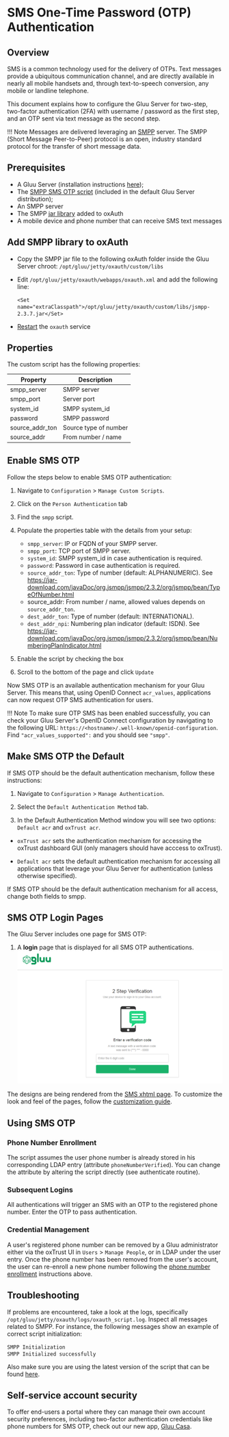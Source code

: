# SMS One-Time Password (OTP) Authentication

## Overview 
SMS is a common technology used for the delivery of OTPs. Text messages provide a ubiquitous communication channel, and are directly available in nearly all mobile handsets and, through text-to-speech conversion, any mobile or landline telephone. 

This document explains how to configure the Gluu Server for two-step, two-factor authentication (2FA) with username / password as the first step, and an OTP sent via text message as the second step. 

!!! Note
    Messages are delivered leveraging an [SMPP](https://smpp.org) server. The SMPP (Short Message Peer-to-Peer) protocol is an open, industry standard protocol for the transfer of short message data.
    
## Prerequisites 

- A Gluu Server (installation instructions [here](../installation-guide/index.md));    
- The [SMPP SMS OTP script](https://github.com/GluuFederation/oxAuth/blob/master/Server/integrations/smpp/smpp2FA.py) (included in the default Gluu Server distribution);   
- An SMPP server
- The SMPP [jar library](https://search.maven.org/remotecontent?filepath=org/jsmpp/jsmpp/2.3.7/jsmpp-2.3.7.jar) added to oxAuth
- A mobile device and phone number that can receive SMS text messages


## Add SMPP library to oxAuth

- Copy the SMPP jar file to the following oxAuth folder inside the Gluu Server chroot: `/opt/gluu/jetty/oxauth/custom/libs` 

- Edit `/opt/gluu/jetty/oxauth/webapps/oxauth.xml` and add the following line:

    ```
    <Set name="extraClasspath">/opt/gluu/jetty/oxauth/custom/libs/jsmpp-2.3.7.jar</Set>
    ```
    
- [Restart](../operation/services.md#restart) the `oxauth` service     
    
## Properties

The custom script has the following properties:    

|	Property	|	Description		|
|-----------------------|-------------------------------|
|smpp_server|SMPP server|
|smpp_port|Server port|
|system_id|SMPP system_id|
|password|SMPP password|
|source_addr_ton|Source type of number|
|source_addr|From number / name|


## Enable SMS OTP

Follow the steps below to enable SMS OTP authentication:

1. Navigate to `Configuration` > `Manage Custom Scripts`.    

1. Click on the `Person Authentication` tab       

1. Find the `smpp` script.

1. Populate the properties table with the details from your setup:    

   - `smpp_server`: IP or FQDN of your SMPP server.
   - `smpp_port`: TCP port of SMPP server.
   - `system_id`: SMPP system_id in case authentication is required.
   - `password`: Password in case authentication is required.
   - `source_addr_ton`: Type of number (default: ALPHANUMERIC). See https://jar-download.com/javaDoc/org.jsmpp/jsmpp/2.3.2/org/jsmpp/bean/TypeOfNumber.html
   - source_addr: From number / name, allowed values depends on `source_addr_ton`.
   - `dest_addr_ton`: Type of number (default: INTERNATIONAL).
   - `dest_addr_npi`: Numbering plan indicator (default: ISDN). See https://jar-download.com/javaDoc/org.jsmpp/jsmpp/2.3.2/org/jsmpp/bean/NumberingPlanIndicator.html

1. Enable the script by checking the box 

1. Scroll to the bottom of the page and click `Update`

Now SMS OTP is an available authentication mechanism for your Gluu Server. This means that, using OpenID Connect `acr_values`, applications can now request OTP SMS authentication for users. 

!!! Note 
    To make sure OTP SMS has been enabled successfully, you can check your Gluu Server's OpenID Connect configuration by navigating to the following URL: `https://<hostname>/.well-known/openid-configuration`. Find `"acr_values_supported":` and you should see `"smpp"`. 

## Make SMS OTP the Default
If SMS OTP should be the default authentication mechanism, follow these instructions: 

1. Navigate to `Configuration` > `Manage Authentication`. 

1. Select the `Default Authentication Method` tab. 

1. In the Default Authentication Method window you will see two options: `Default acr` and `oxTrust acr`. 

 - `oxTrust acr` sets the authentication mechanism for accessing the oxTrust dashboard GUI (only managers should have acccess to oxTrust).    

 - `Default acr` sets the default authentication mechanism for accessing all applications that leverage your Gluu Server for authentication (unless otherwise specified).    

If SMS OTP should be the default authentication mechanism for all access, change both fields to smpp.  
    
## SMS OTP Login Pages

The Gluu Server includes one page for SMS OTP:

1. A **login** page that is displayed for all SMS OTP authentications. 
![sms](../img/user-authn/sms.png)

The designs are being rendered from the [SMS xhtml page](https://github.com/GluuFederation/oxAuth/blob/master/Server/src/main/webapp/auth/otp_sms/otp_sms.xhtml). To customize the look and feel of the pages, follow the [customization guide](../operation/custom-design.md).


## Using SMS OTP

### Phone Number Enrollment

The script assumes the user phone number is already stored in his corresponding LDAP entry (attribute `phoneNumberVerified`). You can change the attribute by altering the script directly (see authenticate routine).

### Subsequent Logins
All <!--subsequent--> authentications will trigger an SMS with an OTP to the registered phone number. Enter the OTP to pass authentication. 

### Credential Management
    
A user's registered phone number can be removed by a Gluu administrator either via the oxTrust UI in `Users` > `Manage People`, or in LDAP under the user entry. Once the phone number has been removed from the user's account, the user can re-enroll a new phone number following the [phone number enrollment](#phone-number-enrollment) instructions above. 

## Troubleshooting    
If problems are encountered, take a look at the logs, specifically `/opt/gluu/jetty/oxauth/logs/oxauth_script.log`. Inspect all messages related to SMPP. For instance, the following messages show an example of correct script initialization:

```
SMPP Initialization
SMPP Initialized successfully
```

Also make sure you are using the latest version of the script that can be found [here](https://github.com/GluuFederation/oxAuth/blob/master/Server/integrations/smpp/smpp2FA.py).

## Self-service account security

To offer end-users a portal where they can manage their own account security preferences, including two-factor authentication credentials like phone numbers for SMS OTP, check out our new app, [Gluu Casa](https://casa.gluu.org). 
